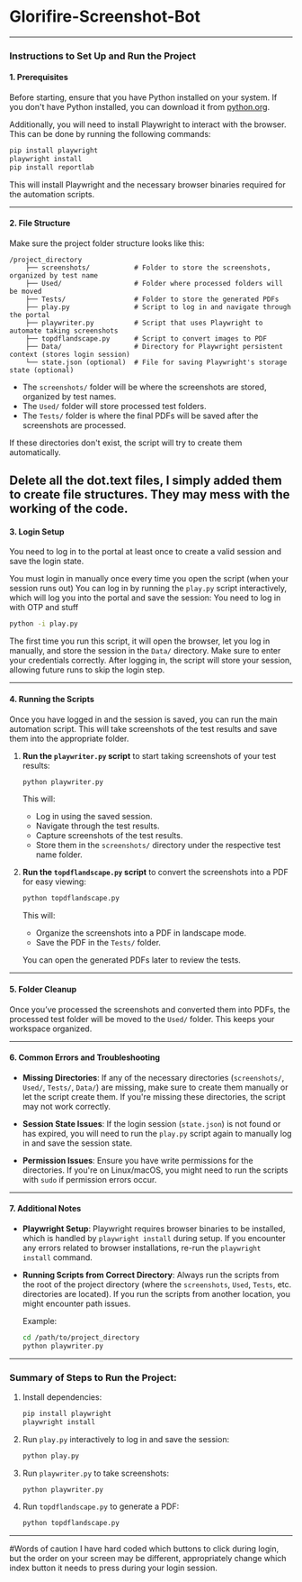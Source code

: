# Glorifire-Screenshot-Bot


---

### Instructions to Set Up and Run the Project

#### 1. **Prerequisites**

Before starting, ensure that you have Python installed on your system. If you don't have Python installed, you can download it from [python.org](https://www.python.org/downloads/).

Additionally, you will need to install Playwright to interact with the browser. This can be done by running the following commands:

```bash
pip install playwright
playwright install
pip install reportlab
```

This will install Playwright and the necessary browser binaries required for the automation scripts.

---

#### 2. **File Structure**

Make sure the project folder structure looks like this:

```
/project_directory
    ├── screenshots/           # Folder to store the screenshots, organized by test name
    ├── Used/                  # Folder where processed folders will be moved
    ├── Tests/                 # Folder to store the generated PDFs
    ├── play.py                # Script to log in and navigate through the portal
    ├── playwriter.py          # Script that uses Playwright to automate taking screenshots
    ├── topdflandscape.py      # Script to convert images to PDF
    ├── Data/                  # Directory for Playwright persistent context (stores login session)
    └── state.json (optional)  # File for saving Playwright's storage state (optional)
```

- The `screenshots/` folder will be where the screenshots are stored, organized by test names.
- The `Used/` folder will store processed test folders.
- The `Tests/` folder is where the final PDFs will be saved after the screenshots are processed.

If these directories don't exist, the script will try to create them automatically. 

Delete all the dot.text files, I simply added them to create file structures. They may mess with the working of the code.
---

#### 3. **Login Setup**

You need to log in to the portal at least once to create a valid session and save the login state. 

You must login in manually once every time you open the script (when your session runs out)
You can log in by running the `play.py` script interactively, which will log you into the portal and save the session:
You need to log in with OTP and stuff

```bash
python -i play.py
```

The first time you run this script, it will open the browser, let you log in manually, and store the session in the `Data/` directory. Make sure to enter your credentials correctly. After logging in, the script will store your session, allowing future runs to skip the login step.

---

#### 4. **Running the Scripts**

Once you have logged in and the session is saved, you can run the main automation script. This will take screenshots of the test results and save them into the appropriate folder. 

1. **Run the `playwriter.py` script** to start taking screenshots of your test results:
   
   ```bash
   python playwriter.py
   ```

   This will:
   - Log in using the saved session.
   - Navigate through the test results.
   - Capture screenshots of the test results.
   - Store them in the `screenshots/` directory under the respective test name folder.

2. **Run the `topdflandscape.py` script** to convert the screenshots into a PDF for easy viewing:

   ```bash
   python topdflandscape.py
   ```

   This will:
   - Organize the screenshots into a PDF in landscape mode.
   - Save the PDF in the `Tests/` folder.

   You can open the generated PDFs later to review the tests.

---

#### 5. **Folder Cleanup**

Once you’ve processed the screenshots and converted them into PDFs, the processed test folder will be moved to the `Used/` folder. This keeps your workspace organized.

---

#### 6. **Common Errors and Troubleshooting**

- **Missing Directories**: If any of the necessary directories (`screenshots/`, `Used/`, `Tests/`, `Data/`) are missing, make sure to create them manually or let the script create them. If you're missing these directories, the script may not work correctly.
  
- **Session State Issues**: If the login session (`state.json`) is not found or has expired, you will need to run the `play.py` script again to manually log in and save the session state.

- **Permission Issues**: Ensure you have write permissions for the directories. If you're on Linux/macOS, you might need to run the scripts with `sudo` if permission errors occur.

---

#### 7. **Additional Notes**

- **Playwright Setup**: Playwright requires browser binaries to be installed, which is handled by `playwright install` during setup. If you encounter any errors related to browser installations, re-run the `playwright install` command.
  
- **Running Scripts from Correct Directory**: Always run the scripts from the root of the project directory (where the `screenshots`, `Used`, `Tests`, etc. directories are located). If you run the scripts from another location, you might encounter path issues.

  Example:

  ```bash
  cd /path/to/project_directory
  python playwriter.py
  ```

---

### Summary of Steps to Run the Project:

1. Install dependencies:
   ```bash
   pip install playwright
   playwright install
   ```

2. Run `play.py` interactively to log in and save the session:
   ```bash
   python play.py
   ```

3. Run `playwriter.py` to take screenshots:
   ```bash
   python playwriter.py
   ```

4. Run `topdflandscape.py` to generate a PDF:
   ```bash
   python topdflandscape.py
   ```

---



#Words of caution
I have hard coded which buttons to click during login, but the order on your screen may be different, appropriately change which index button it needs to press during your login session. 
